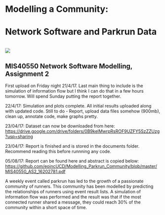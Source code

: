 # Modelling a Community: 
# Network Software and Parkrun Data

<br />

<img src="https://raw.githubusercontent.com/eoincUCD/Modelling_Parkrun_Community/master/Archive/parkrun-logo.jpg"> 
<br />

## MIS40550 Network Software Modelling, Assignment 2


First upload on Friday night 21/4/17. Last main thing to include is the simulation of information flow but I think I can do that in a few hours tomorrow. Will spend Sunday putting the report together.

22/4/17: Simulation and plots complete. All initial results uploaded along with updated code.
Still to do - Report, upload data files somehow (900mb), clean up, annotate code, make graphs pretty.

23/04/17: Dataset can now be downloaded from here:
https://drive.google.com/drive/folders/0B9kelMwrpRsROF9UZFY5SzZZUzg?usp=sharing

23/04/17: Report is finished and is stored in the documents folder. Recommend reading this before runnning any code.

05/08/17: Report can be found here and abstract is copied below:
https://github.com/eoincUCD/Modelling_Parkrun_Community/blob/master/MIS40550_AS2_16202781.pdf

A weekly event called parkrun has led to the growth of a passionate community of runners. This community has been modelled by predicting the relationships of runners using event result lists. A simulation of information flow was performed and the result was that if the most connected runner shared a message, they could reach 30% of the community within a short space of time.
